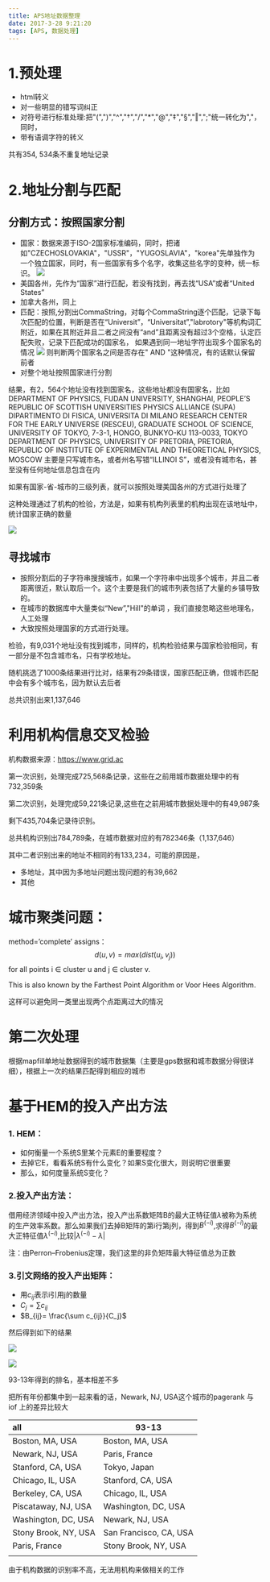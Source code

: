 ```yaml
---
title: APS地址数据整理
date: 2017-3-28 9:21:20
tags: [APS, 数据处理]
---
```

# 1.预处理

- html转义
- 对一些明显的错写词纠正
- 对符号进行标准处理:把"(",")","^","†","/","*","@","‡","§","‖",";"统一转化为","，同时，
- 带有语调字符的转义

共有354, 534条不重复地址记录

# 2.地址分割与匹配

## 分割方式：按照国家分割
- 国家：数据来源于ISO-2国家标准编码，同时，把诸如"CZECHOSLOVAKIA"，"USSR"，"YUGOSLAVIA"，"korea"先单独作为一个独立国家，同时，有一些国家有多个名字，收集这些名字的变种，统一标识。
  ![](http://imglf2.nosdn.127.net/img/Q20zbTVFMnRqRVc2RURicDJnZXpPN0xjY2VVTjcvckE5aGdUeTlwUFZwaENlNEJDTFdFcnR3PT0.png?imageView&thumbnail=500x0&quality=96&stripmeta=0&type=jpg)
- 美国各州，先作为“国家”进行匹配，若没有找到，再去找“USA”或者“United States”
- 加拿大各州，同上
- 匹配：按照,分割出CommaString，对每个CommaString逐个匹配，记录下每次匹配的位置，判断是否在“Universit”，“Universitat”,"labrotory"等机构词汇附近，如果在其附近并且二者之间没有“and”且距离没有超过3个空格，认定匹配失败，记录下匹配成功的国家名，
  如果遇到同一地址字符出现多个国家名的情况
  ![](http://imglf0.nosdn.127.net/img/Q20zbTVFMnRqRVc2RURicDJnZXpPNmRKSTd2Sm1XOTl1YUdxNmk5SEU3ejU4a1Myci9EVlp3PT0.png?imageView&thumbnail=1680x0&quality=96&stripmeta=0&type=jpg)
  则判断两个国家名之间是否存在" AND "这种情况，有的话默认保留前者
- 对整个地址按照国家进行分割

结果，有2，564个地址没有找到国家名，这些地址都没有国家名，比如
DEPARTMENT OF PHYSICS, FUDAN UNIVERSITY, SHANGHAI, PEOPLE’S REPUBLIC OF
SCOTTISH UNIVERSITIES PHYSICS ALLIANCE (SUPA)
DIPARTIMENTO DI FISICA, UNIVERSITA DI MILANO
RESEARCH CENTER FOR THE EARLY UNIVERSE (RESCEU), GRADUATE SCHOOL OF SCIENCE, UNIVERSITY OF TOKYO, 7-3-1, HONGO, BUNKYO-KU 113-0033, TOKYO
DEPARTMENT OF PHYSICS, UNIVERSITY OF PRETORIA, PRETORIA, REPUBLIC OF
INSTITUTE OF EXPERIMENTAL AND THEORETICAL PHYSICS, MOSCOW
主要是只写城市名，或者州名写错“ILLINOI S”，或者没有城市名，甚至没有任何地址信息包含在内

如果有国家-省-城市的三级列表，就可以按照处理美国各州的方式进行处理了

这种处理通过了机构的检验，方法是，如果有机构列表里的机构出现在该地址中，统计国家正确的数量

![](http://imglf2.nosdn.127.net/img/Q20zbTVFMnRqRVg2ZmtMREVkNXZpSWEyOG9SWlUrd3dYZ0hsNW1qUXB6ZGhTcFpEZnBpc0V3PT0.png?imageView&thumbnail=1680x0&quality=96&stripmeta=0&type=jpg)

## 寻找城市

- 按照分割后的子字符串搜搜城市，如果一个字符串中出现多个城市，并且二者距离很近，默认取后一个。这个主要是我们的城市列表包括了大量的乡镇导致的。
- 在城市的数据库中大量类似“New”,"Hill"的单词 ，我们直接忽略这些地理名，人工处理
- 大致按照处理国家的方式进行处理。

检验，有9,031个地址没有找到城市，同样的，机构检验结果与国家检验相同，有一部分是不包含城市名，只有学校地址。

随机挑选了1000条结果进行比对，结果有29条错误，国家匹配正确，但城市匹配中会有多个城市名，因为默认去后者 

总共识别出来1,137,646

利用机构信息交叉检验
===

机构数据来源：https://www.grid.ac

第一次识别，处理完成725,568条记录，这些在之前用城市数据处理中的有732,359条

第二次识别，处理完成59,221条记录,这些在之前用城市数据处理中的有49,987条

剩下435,704条记录待识别。

总共机构识别出784,789条，在城市数据对应的有782346条（1,137,646）

其中二者识别出来的地址不相同的有133,234，可能的原因是，

- 多地址，其中因为多地址问题出现问题的有39,662
- 其他

# 城市聚类问题：

method=’complete’ assigns：
$$
d(u,v)=max(dist(u_i,v_j))
$$
​							for all points i $\in$ cluster u and j $\in$ cluster v. 

This is also known by the Farthest Point Algorithm or Voor Hees Algorithm.

这样可以避免同一类里出现两个点距离过大的情况





# 第二次处理

根据mapfill单地址数据得到的城市数据集（主要是gps数据和城市数据分得很详细），根据上一次的结果匹配得到相应的城市



# 基于HEM的投入产出方法

### 1. HEM：

- 如何衡量一个系统S里某个元素E的重要程度？
- 去掉它E，看看系统S有什么变化？如果S变化很大，则说明它很重要
- 那么，如何度量系统S变化？



### 2.投入产出方法：

借用经济领域中投入产出方法，投入产出系数矩阵B的最大正特征值$\lambda$被称为系统的生产效率系数。那么如果我们去掉B矩阵的第i行第j列，得到$B^{(-i)}$,求得$B^{(-i)}$的最大正特征值$\lambda^{(-i)}$,比较$|\lambda^{(-i)}-\lambda|$



注：由Perron–Frobenius定理，我们这里的非负矩阵最大特征值总为正数

### 3.引文网络的投入产出矩阵：

- 用$c_{ij}$表示i引用j的数量
- $C_{j}=\sum c_{ij}$
- $B_{ij}= \frac{\sum c_{ij}}{C_j}$





然后得到如下的结果

![](http://imglf0.nosdn.127.net/img/Q20zbTVFMnRqRVVVbTNBa0Znc3BSTFpsUGppSlA3bWxEV3lnQ0IxSGg2S3dsK1NWNUNsR1B3PT0.png?imageView&thumbnail=1680x0&quality=96&stripmeta=0&type=jpg)





![](http://imglf2.nosdn.127.net/img/Q20zbTVFMnRqRVVVbTNBa0Znc3BSQ0FqcFpDaThzK3R5UGRZUERvMm1SMGFYSWE4Y011REdRPT0.png?imageView&thumbnail=1680x0&quality=96&stripmeta=0&type=jpg)





93-13年得到的排名，基本相差不多

把所有年份都集中到一起来看的话，Newark, NJ, USA这个城市的pagerank 与iof 上的差异比较大



| all                  | 93-13                  |
| :------------------- | ---------------------- |
| Boston, MA, USA      | Boston, MA, USA        |
| Newark, NJ, USA      | Paris, France          |
| Stanford, CA, USA    | Tokyo, Japan           |
| Chicago, IL, USA     | Stanford, CA, USA      |
| Berkeley, CA, USA    | Chicago, IL, USA       |
| Piscataway, NJ, USA  | Washington, DC, USA    |
| Washington, DC, USA  | Newark, NJ, USA        |
| Stony Brook, NY, USA | San Francisco, CA, USA |
| Paris, France        | Stony Brook, NY, USA   |
|                      |                        |

由于机构数据的识别率不高，无法用机构来做相关的工作
